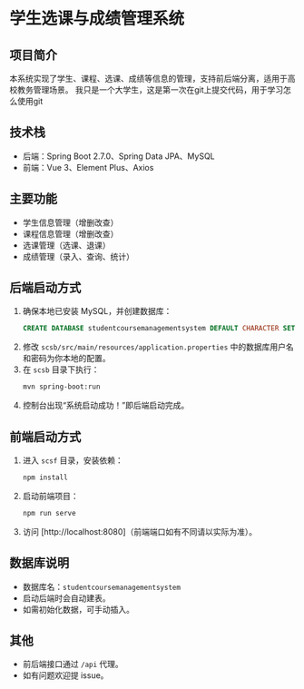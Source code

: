  # 学生选课与成绩管理系统

## 项目简介
本系统实现了学生、课程、选课、成绩等信息的管理，支持前后端分离，适用于高校教务管理场景。
我只是一个大学生，这是第一次在git上提交代码，用于学习怎么使用git

## 技术栈
- 后端：Spring Boot 2.7.0、Spring Data JPA、MySQL
- 前端：Vue 3、Element Plus、Axios

## 主要功能
- 学生信息管理（增删改查）
- 课程信息管理（增删改查）
- 选课管理（选课、退课）
- 成绩管理（录入、查询、统计）

## 后端启动方式
1. 确保本地已安装 MySQL，并创建数据库：
   ```sql
   CREATE DATABASE studentcoursemanagementsystem DEFAULT CHARACTER SET utf8mb4 COLLATE utf8mb4_unicode_ci;
   ```
2. 修改 `scsb/src/main/resources/application.properties` 中的数据库用户名和密码为你本地的配置。
3. 在 `scsb` 目录下执行：
   ```bash
   mvn spring-boot:run
   ```
4. 控制台出现“系统启动成功！”即后端启动完成。

## 前端启动方式
1. 进入 `scsf` 目录，安装依赖：
   ```bash
   npm install
   ```
2. 启动前端项目：
   ```bash
   npm run serve
   ```
3. 访问 [http://localhost:8080]（前端端口如有不同请以实际为准）。

## 数据库说明
- 数据库名：`studentcoursemanagementsystem`
- 启动后端时会自动建表。
- 如需初始化数据，可手动插入。

## 其他
- 前后端接口通过 `/api` 代理。
- 如有问题欢迎提 issue。
